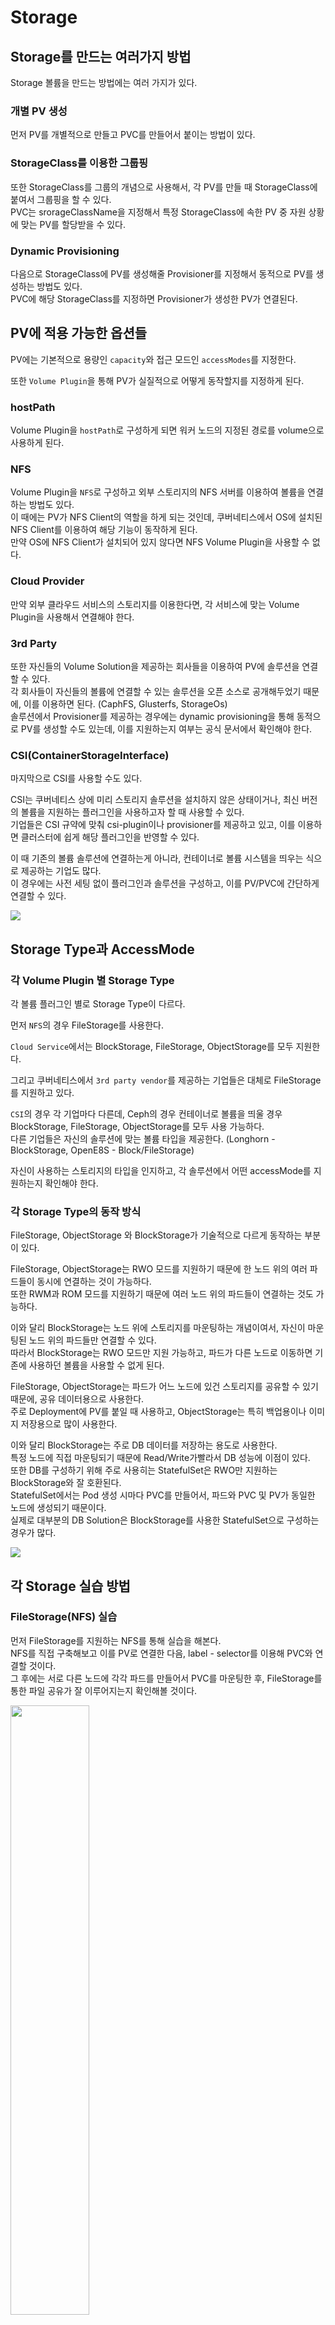 # Storage

## Storage를 만드는 여러가지 방법

Storage 볼륨을 만드는 방법에는 여러 가지가 있다.

### 개별 PV 생성

먼저 PV를 개별적으로 만들고 PVC를 만들어서 붙이는 방법이 있다.

### StorageClass를 이용한 그룹핑

또한 StorageClass를 그룹의 개념으로 사용해서, 각 PV를 만들 때 StorageClass에 붙여서 그룹핑을 할 수 있다.  
PVC는 srorageClassName을 지정해서 특정 StorageClass에 속한 PV 중 자원 상황에 맞는 PV를 할당받을 수 있다.

### Dynamic Provisioning

다음으로 StorageClass에 PV를 생성해줄 Provisioner를 지정해서 동적으로 PV를 생성하는 방법도 있다.  
PVC에 해당 StorageClass를 지정하면 Provisioner가 생성한 PV가 연결된다.

## PV에 적용 가능한 옵션들

PV에는 기본적으로 용량인 `capacity`와 접근 모드인 `accessModes`를 지정한다.

또한 `Volume Plugin`을 통해 PV가 실질적으로 어떻게 동작할지를 지정하게 된다.

### hostPath

Volume Plugin을 `hostPath`로 구성하게 되면 워커 노드의 지정된 경로를 volume으로 사용하게 된다.

### NFS

Volume Plugin을 `NFS`로 구성하고 외부 스토리지의 NFS 서버를 이용하여 볼륨을 연결하는 방법도 있다.  
이 때에는 PV가 NFS Client의 역할을 하게 되는 것인데, 쿠버네티스에서 OS에 설치된 NFS Client를 이용하여 해당 기능이 동작하게 된다.  
만약 OS에 NFS Client가 설치되어 있지 않다면 NFS Volume Plugin을 사용할 수 없다.

### Cloud Provider

만약 외부 클라우드 서비스의 스토리지를 이용한다면, 각 서비스에 맞는 Volume Plugin을 사용해서 연결해야 한다.

### 3rd Party

또한 자신들의 Volume Solution을 제공하는 회사들을 이용하여 PV에 솔루션을 연결할 수 있다.  
각 회사들이 자신들의 볼륨에 연결할 수 있는 솔루션을 오픈 소스로 공개해두었기 때문에, 이를 이용하면 된다. (CaphFS, Glusterfs, StorageOs)  
솔루션에서 Provisioner를 제공하는 경우에는 dynamic provisioning을 통해 동적으로 PV를 생성할 수도 있는데, 이를 지원하는지 여부는 공식 문서에서 확인해야 한다.

### CSI(ContainerStorageInterface)

마지막으로 CSI를 사용할 수도 있다.

CSI는 쿠버네티스 상에 미리 스토리지 솔루션을 설치하지 않은 상태이거나, 최신 버전의 볼륨을 지원하는 플러그인을 사용하고자 할 때 사용할 수 있다.  
기업들은 CSI 규약에 맞춰 csi-plugin이나 provisioner를 제공하고 있고, 이를 이용하면 클러스터에 쉽게 해당 플러그인을 반영할 수 있다.

이 때 기존의 볼륨 솔루션에 연결하는게 아니라, 컨테이너로 볼륨 시스템을 띄우는 식으로 제공하는 기업도 많다.  
이 경우에는 사전 세팅 없이 플러그인과 솔루션을 구성하고, 이를 PV/PVC에 간단하게 연결할 수 있다.

<img src="./images/6_Storage1.png">

## Storage Type과 AccessMode

### 각 Volume Plugin 별 Storage Type

각 볼륨 플러그인 별로 Storage Type이 다르다.

먼저 `NFS`의 경우 FileStorage를 사용한다.

`Cloud Service`에서는 BlockStorage, FileStorage, ObjectStorage를 모두 지원한다.

그리고 쿠버네티스에서 `3rd party vendor`를 제공하는 기업들은 대체로 FileStorage를 지원하고 있다.

`CSI`의 경우 각 기업마다 다른데, Ceph의 경우 컨테이너로 볼륨을 띄울 경우 BlockStorage, FileStorage, ObjectStorage를 모두 사용 가능하다.  
다른 기업들은 자신의 솔루션에 맞는 볼륨 타입을 제공한다. (Longhorn - BlockStorage, OpenE8S - Block/FileStorage)

자신이 사용하는 스토리지의 타입을 인지하고, 각 솔루션에서 어떤 accessMode를 지원하는지 확인해야 한다.

### 각 Storage Type의 동작 방식

FileStorage, ObjectStorage 와 BlockStorage가 기술적으로 다르게 동작하는 부분이 있다.

FileStorage, ObjectStorage는 RWO 모드를 지원하기 때문에 한 노드 위의 여러 파드들이 동시에 연결하는 것이 가능하다.  
또한 RWM과 ROM 모드를 지원하기 때문에 여러 노드 위의 파드들이 연결하는 것도 가능하다.

이와 달리 BlockStorage는 노드 위에 스토리지를 마운팅하는 개념이여서, 자신이 마운팅된 노드 위의 파드들만 연결할 수 있다.  
따라서 BlockStorage는 RWO 모드만 지원 가능하고, 파드가 다른 노드로 이동하면 기존에 사용하던 볼륨을 사용할 수 없게 된다.  

FileStorage, ObjectStorage는 파드가 어느 노드에 있건 스토리지를 공유할 수 있기 때문에, 공유 데이터용으로 사용한다.  
주로 Deployment에 PV를 붙일 때 사용하고, ObjectStorage는 특히 백업용이나 이미지 저장용으로 많이 사용한다.

이와 달리 BlockStorage는 주로 DB 데이터를 저장하는 용도로 사용한다.  
특정 노드에 직접 마운팅되기 때문에 Read/Write가빨라서 DB 성능에 이점이 있다.    
또한 DB를 구성하기 위해 주로 사용히는 StatefulSet은 RWO만 지원하는 BlockStorage와 잘 호환된다.  
StatefulSet에서는 Pod 생성 시마다 PVC를 만들어서, 파드와 PVC 및 PV가 동일한 노드에 생성되기 때문이다.  
실제로 대부분의 DB Solution은 BlockStorage를 사용한 StatefulSet으로 구성하는 경우가 많다.

<img src="./images/6_Storage2.png">

## 각 Storage 실습 방법

### FileStorage(NFS) 실습

먼저 FileStorage를 지원하는 NFS를 통해 실습을 해본다.  
NFS를 직접 구축해보고 이를 PV로 연결한 다음, label - selector를 이용해 PVC와 연결할 것이다.  
그 후에는 서로 다른 노드에 각각 파드를 만들어서 PVC를 마운팅한 후, FileStorage를 통한 파일 공유가 잘 이루어지는지 확인해볼 것이다.

<img src="./images/6_Storage3.png" width=50%>

### BlockStorage(Longhorn) 실습

BlockStorage를 실습하기 위해, 먼저 Volume Solution(Longhorn)과 CSI를 설치한다.  
이러면 노드 위에 다양한 파드들이 생성되는데, 크게 Control Plugin과 Node Plugin이 있다.
Control Plugin의 파드들은 주로 Deployment를 통해서 만들어지고, CSI의 주요 역할들을 담당한다.
Node Plugin의 파드들은 DaemonSet을 통해서 각 노드 위에 만들어지는데, 각 노드에서 솔루션의 기능을 수행하여 실질적으로 볼륨을 생성하는 역할을 한다.

#### 볼륨이 생성되는 흐름

초기에 Longhorn이라는 이름의 StorageClass가 만들어져 있다.  
이를 이용하여 PVC를 만들면 csi-provisioner가 이를 감시하고 있다가, PVC 생성 완료 시 이에 맞는 PV를 생성해서 연결한다.
또한 csi-resizer는 PVC의 볼륨 사이즈가 변하는지 모니터링하다가, 사용자가 볼륨의 크기를 변경하면 관련된 처리를 해준다.   
csi-snapshotter는 VolumeSnapshot을 이용해서 볼륨에 대한 스냅샷을 저장한다.

PV가 노드에 생성되면 해당 노드의 csi-plugin은 해당 노드에 있는 volume solution manager에 볼륨 생성을 요청하고, 해당 요청은 최종적으로 Engine에 전달되어 Engine이 Volume을 생성한다.
이 떄 Pod를 PVC에 붙이면 VolumeAttachment라는 객체가 생기는데, csi-attatcher는 VolumeAttachment 생성을 감지하면 볼륨을 파드에 마운트하는 역할을 한다.

그리고 솔루션 자체적으로 제공하는 ui가 있는데(longhorn-ui), 각 노드의 manager에 붙어 있기 때문에 ui를 통해 볼륨에 대한 모니터링과 제어를 할 수 있다.  

<img src="./images/6_Storage4.png">
